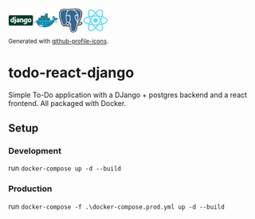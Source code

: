 <img src="https://raw.githubusercontent.com/devicons/devicon/master/icons/django/django-original.svg" width="50"/><img src="https://raw.githubusercontent.com/devicons/devicon/master/icons/docker/docker-original.svg" width="50"/><img src="https://raw.githubusercontent.com/devicons/devicon/master/icons/postgresql/postgresql-original.svg" width="50"/><img src="https://raw.githubusercontent.com/devicons/devicon/master/icons/react/react-original.svg" width="50"/><br/>
<sub>Generated with [github-profile-icons](https://github.com/renevds/github-profile-icons).</sub>

# todo-react-django
Simple To-Do application with a DJango + postgres backend and a react frontend.
All packaged with Docker.

## Setup
### Development
run `docker-compose up -d --build`
### Production
run `docker-compose -f .\docker-compose.prod.yml up -d --build`

